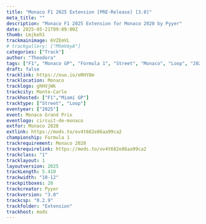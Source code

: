 ```yaml
---
title: "Monaco F1 2025 Extension [PRE-Release] [3.0]"
meta_title: ""
description: "Monaco F1 2025 Extension for Monaco 2020 by Pyyer"
date: 2025-05-21T09:09:00Z
thumb: Lmjkeh1
trackmainimage: 6VZEmVL
# trackgallery: ["MhmVmyA"]
categories: ["Track"]
author: "Theodora"
tags: ["F1", "Monaco GP", "Formula 1", "Street", "Monaco", "Loop", "2025", "Pyyer"]
draft: false
tracklink: https://ouo.io/eRHY8m
tracklocation: Monaco
tracklogo: ghHVjWk
trackcity: Monte-Carlo
trackhosted: ["F1","Miami GP"]
tracktype: ["Street", "Loop"]
eventyear: ["2025"]
event: Monaco Grand Prix
eventlogo: circuit-de-monaco
extfor: Monaco 2020
extlink: https://mods.to/ov4t682e86aa99ca2
championship: Formula 1
trackrequirement: Monaco 2020
trackrequirelink: https://mods.to/ov4t682e86aa99ca2
trackclass: "1" 
tracklayout: 1
layoutversion: 2025
trackLength: 5.410
trackwidth: "10-12"
trackpitboxes: 28
trackcreator: Pyyer
trackversion: "3.0"
trackcsp: "0.2.9"
trackfolder: "Extension"
trackhost: mods
---
```

